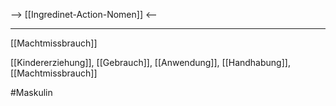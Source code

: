 --> [[Ingredinet-Action-Nomen]] <--

---
[[Machtmissbrauch]]

[[Kindererziehung]], [[Gebrauch]], [[Anwendung]], [[Handhabung]], [[Machtmissbrauch]]

#Maskulin 